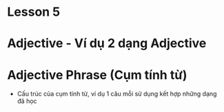 # Lesson 5

# Adjective - Ví dụ 2 dạng Adjective

# Adjective Phrase (Cụm tính từ)
- Cấu trúc của cụm tính từ, ví dụ 1 câu mỗi sử dụng kết hợp những dạng đã học
